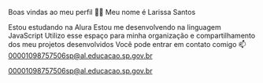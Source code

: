 Boas vindas ao meu perfil 💙💙
Meu nome é Larissa Santos

Estou estudando na Alura
Estou me desenvolvendo na linguagem JavaScript
Utilizo esse espaço para minha organização e compartilhamento dos meu projetos desenvolvidos
Você pode entrar em contato comigo 📫
00001098757506sp@al.educacao.sp.gov.br

00001098757506sp@al.educacao.sp.gov.br
